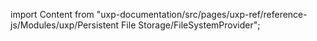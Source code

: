 
import Content from "uxp-documentation/src/pages/uxp-ref/reference-js/Modules/uxp/Persistent File Storage/FileSystemProvider";

<Content query="product=photoshop"/>
